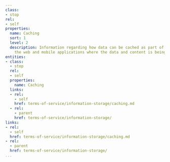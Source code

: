 ```yaml
---
class:
- stop
rel:
- self
properties:
  name: Caching
  sort: 1
  level: 2
  description: Information regarding how data can be cached as part of usage within
    the web and mobile applications where the data and content is being made available.
entities:
- class:
  - stop
  rel:
  - self
  properties:
    name: Caching
  links:
  - rel:
    - self
    href: terms-of-service/information-storage/caching.md
  - rel:
    - parent
    href: terms-of-service/information-storage/
links:
- rel:
  - self
  href: terms-of-service/information-storage/caching.md
- rel:
  - parent
  href: terms-of-service/information-storage/
...
```

